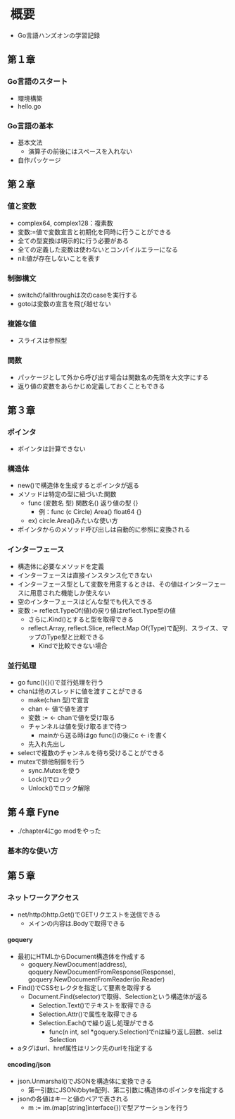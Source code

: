 #  概要

* Go言語ハンズオンの学習記録

## 第１章

### Go言語のスタート

* 環境構築
* hello.go

### Go言語の基本

* 基本文法
  * 演算子の前後にはスペースを入れない
* 自作パッケージ

## 第２章

### 値と変数

* complex64, complex128：複素数
* 変数:=値で変数宣言と初期化を同時に行うことができる
* 全ての型変換は明示的に行う必要がある
* 全ての定義した変数は使わないとコンパイルエラーになる
* nil:値が存在しないことを表す

### 制御構文

* switchのfallthroughは次のcaseを実行する
* gotoは変数の宣言を飛び越せない

### 複雑な値

* スライスは参照型

### 関数

* パッケージとして外から呼び出す場合は関数名の先頭を大文字にする
* 返り値の変数をあらかじめ定義しておくこともできる

## 第３章

### ポインタ

* ポインタは計算できない

### 構造体

* new()で構造体を生成するとポインタが返る
* メソッドは特定の型に紐づいた関数
  * func (変数名 型) 関数名() 返り値の型 {}
    * 例：func (c Circle) Area() float64 {}
  * ex) circle.Area()みたいな使い方
* ポインタからのメソッド呼び出しは自動的に参照に変換される

### インターフェース

* 構造体に必要なメソッドを定義
* インターフェースは直接インスタンス化できない
* インターフェース型として変数を用意するときは、その値はインターフェースに用意された機能しか使えない
* 空のインターフェースはどんな型でも代入できる
* 変数 := reflect.TypeOf(値)の戻り値はreflect.Type型の値
  * さらに.Kind()とすると型を取得できる
  * reflect.Array, reflect.Slice, reflect.Map Of(Type)で配列、スライス、マップのType型と比較できる
    * Kindで比較できない場合

### 並行処理

* go func(){}()で並行処理を行う
* chanは他のスレッドに値を渡すことができる
  * make(chan 型)で宣言
  * chan <- 値で値を渡す
  * 変数 := <- chanで値を受け取る
  * チャンネルは値を受け取るまで待つ
    * mainから送る時はgo func()の後にc <- iを書く
  * 先入れ先出し
* selectで複数のチャンネルを待ち受けることができる
* mutexで排他制御を行う
  * sync.Mutexを使う
  * Lock()でロック
  * Unlock()でロック解除

## 第４章 Fyne

* ./chapter4にgo modをやった

### 基本的な使い方

## 第５章

### ネットワークアクセス

* net/httpのhttp.Get()でGETリクエストを送信できる
  * メインの内容は.Bodyで取得できる

#### goquery

* 最初にHTMLからDocument構造体を作成する
  * goquery.NewDocument(address), qoquery.NewDocumentFromResponse(Response), 
  goquery.NewDocumentFromReader(io.Reader)
* Find()でCSSセレクタを指定して要素を取得する
  * Document.Find(selector)で取得、Selectionという構造体が返る
    * Selection.Text()でテキストを取得できる
    * Selection.Attr()で属性を取得できる
    * Selection.Each()で繰り返し処理ができる
      * func(n int, sel *goquery.Selection)でnは繰り返し回数、selはSelection
* aタグはurl、href属性はリンク先のurlを指定する

#### encoding/json

* json.Unmarshal()でJSONを構造体に変換できる
  * 第一引数にJSONのbyte配列、第二引数に構造体のポインタを指定する
* jsonの各値はキーと値のペアで表される
  * m := im.(map[string]interface{})で型アサーションを行う

